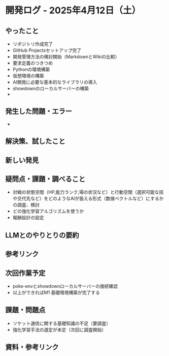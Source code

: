 # 開発ログ - 2025年4月12日（土）

## やったこと
- リポジトリ作成完了
- GitHub Projectsセットアップ完了
- 開発管理方法の検討開始（MarkdownとWikiの比較）
- 要求定義のつきつめ
- Pythonの環境構築
- 仮想環境の構築
- AI開発に必要な基本的なライブラリの導入
- showdownのローカルサーバーの構築
-


## 発生した問題・エラー
- 

## 解決策、試したこと

## 新しい発見

## 疑問点・課題・調べること
- 対戦の状態空間（HP,能力ランク,場の状況など）と行動空間（選択可能な技や交代先など）をどのようなAIが扱える形式（数値ベクトルなど）にするかの調査、検討
- どの強化学習アルゴリズムを使うか
- 報酬設計の設定

## LLMとのやりとりの要約

## 参考リンク


## 次回作業予定
- poke-envとshowdownローカルサーバーの接続確認
- 以上ができればM1 基礎環境構築が完了する

## 課題・問題点
- ソケット通信に関する基礎知識の不足（要調査）
- 強化学習手法の選定が未定（次回に調査開始）

## 資料・参考リンク